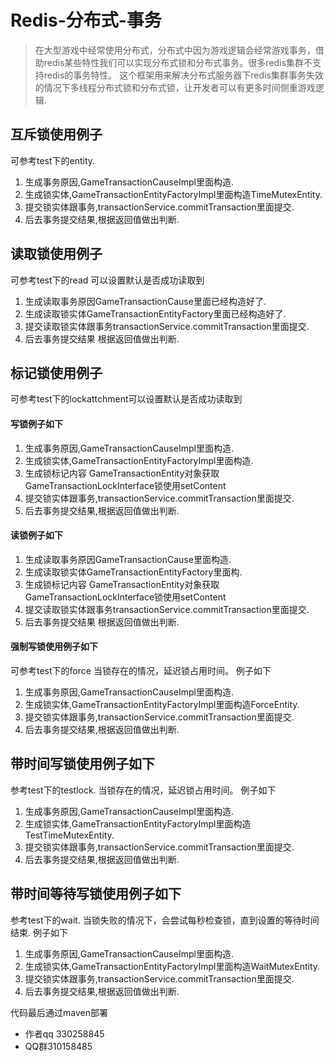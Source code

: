 # Redis-分布式-事务
> 在大型游戏中经常使用分布式，分布式中因为游戏逻辑会经常游戏事务，借助redis某些特性我们可以实现分布式锁和分布式事务。很多redis集群不支持redis的事务特性。
这个框架用来解决分布式服务器下redis集群事务失效的情况下多线程分布式锁和分布式锁，让开发者可以有更多时间侧重游戏逻辑.

## 互斥锁使用例子

可参考test下的entity.

1. 生成事务原因,GameTransactionCauseImpl里面构造.
2. 生成锁实体,GameTransactionEntityFactoryImpl里面构造TimeMutexEntity.
3. 提交锁实体跟事务,transactionService.commitTransaction里面提交.
4. 后去事务提交结果,根据返回值做出判断.


## 读取锁使用例子
可参考test下的read 可以设置默认是否成功读取到

1. 生成读取事务原因GameTransactionCause里面已经构造好了.
2. 生成读取锁实体GameTransactionEntityFactory里面已经构造好了.
3. 提交读取锁实体跟事务transactionService.commitTransaction里面提交.
4. 后去事务提交结果 根据返回值做出判断.

## 标记锁使用例子

可参考test下的lockattchment可以设置默认是否成功读取到

#### 写锁例子如下
1. 生成事务原因,GameTransactionCauseImpl里面构造.
2. 生成锁实体,GameTransactionEntityFactoryImpl里面构造.
3. 生成锁标记内容 GameTransactionEntity对象获取GameTransactionLockInterface锁使用setContent
4. 提交锁实体跟事务,transactionService.commitTransaction里面提交.
5. 后去事务提交结果,根据返回值做出判断.

#### 读锁例子如下
1. 生成读取事务原因GameTransactionCause里面构造.
2. 生成读取锁实体GameTransactionEntityFactory里面构.
3. 生成锁标记内容 GameTransactionEntity对象获取GameTransactionLockInterface锁使用setContent
4. 提交读取锁实体跟事务transactionService.commitTransaction里面提交.
5. 后去事务提交结果 根据返回值做出判断.

#### 强制写锁使用例子如下
可参考test下的force
当锁存在的情况，延迟锁占用时间。
例子如下
1. 生成事务原因,GameTransactionCauseImpl里面构造.
2. 生成锁实体,GameTransactionEntityFactoryImpl里面构造ForceEntity.
3. 提交锁实体跟事务,transactionService.commitTransaction里面提交.
4. 后去事务提交结果,根据返回值做出判断.

## 带时间写锁使用例子如下
参考test下的testlock.
当锁存在的情况，延迟锁占用时间。
例子如下
1. 生成事务原因,GameTransactionCauseImpl里面构造.
2. 生成锁实体,GameTransactionEntityFactoryImpl里面构造TestTimeMutexEntity.
3. 提交锁实体跟事务,transactionService.commitTransaction里面提交.
4. 后去事务提交结果,根据返回值做出判断.

## 带时间等待写锁使用例子如下
参考test下的wait.
当锁失败的情况下，会尝试每秒检查锁，直到设置的等待时间结束.
例子如下
1. 生成事务原因,GameTransactionCauseImpl里面构造.
2. 生成锁实体,GameTransactionEntityFactoryImpl里面构造WaitMutexEntity.
3. 提交锁实体跟事务,transactionService.commitTransaction里面提交.
4. 后去事务提交结果,根据返回值做出判断.

代码最后通过maven部署

- 作者qq 330258845
- QQ群310158485
